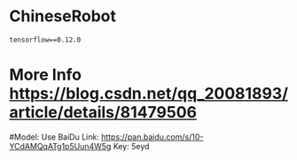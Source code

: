 # ChineseRobot
    tensorflow==0.12.0

# More Info https://blog.csdn.net/qq_20081893/article/details/81479506

#Model:
    Use BaiDu
    Link: https://pan.baidu.com/s/10-YCdAMQqATg1p5Uun4W5g Key: 5eyd

